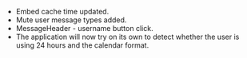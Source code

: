 - Embed cache time updated.
- Mute user message types added.
- MessageHeader - username button click.
- The application will now try on its own to detect whether the user is using 24 hours and the calendar format.
